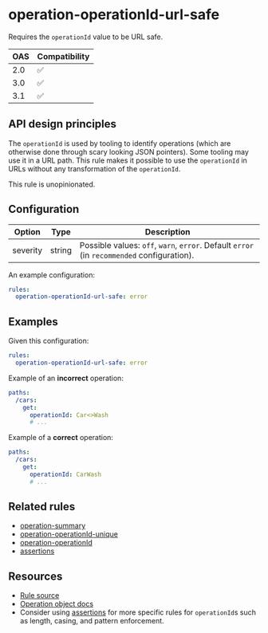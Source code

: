 # operation-operationId-url-safe

Requires the `operationId` value to be URL safe.

|OAS|Compatibility|
|---|---|
|2.0|✅|
|3.0|✅|
|3.1|✅|

## API design principles

The `operationId` is used by tooling to identify operations (which are otherwise done through scary looking JSON pointers).
Some tooling may use it in a URL path.
This rule makes it possible to use the `operationId` in URLs without any transformation of the `operationId`.

This rule is unopinionated.
## Configuration

|Option|Type|Description|
|---|---|---|
|severity|string|Possible values: `off`, `warn`, `error`. Default `error` (in `recommended` configuration). |

An example configuration:

```yaml
rules:
  operation-operationId-url-safe: error
```

## Examples

Given this configuration:

```yaml
rules:
  operation-operationId-url-safe: error
```

Example of an **incorrect** operation:
```yaml
paths:
  /cars:
    get:
      operationId: Car<>Wash
      # ...
```

Example of a **correct** operation:
```yaml
paths:
  /cars:
    get:
      operationId: CarWash
      # ...
```

## Related rules

- [operation-summary](./operation-summary.md)
- [operation-operationId-unique](./operation-operationId-unique.md)
- [operation-operationId](./operation-operationId.md)
- [assertions](./assertions.md)

## Resources

- [Rule source](https://github.com/Redocly/redocly-cli/blob/main/packages/core/src/rules/common/operation-operationId-url-safe.ts)
- [Operation object docs](https://redocly.com/docs/openapi-visual-reference/operation/)
- Consider using [assertions](./assertions.md) for more specific rules for `operationId`s such as length, casing, and pattern enforcement.
